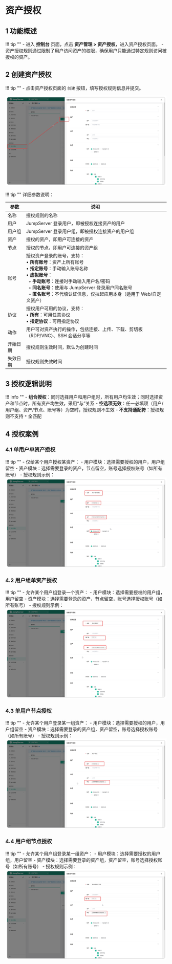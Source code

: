 
# 资产授权


## 1 功能概述
!!! tip ""
    - 进入 **控制台** 页面，点击 **资产管理 > 资产授权**，进入资产授权页面。
    - 资产授权规则通过限制了用户访问资产的权限，确保用户只能通过特定规则访问被授权的资产。

## 2 创建资产授权

!!! tip ""
    - 点击资产授权页面的 `创建` 按钮，填写授权规则信息并提交。

![V4_authorization_1](../../../../img/V4_authorization_1.png)

!!! tip ""
    详细参数说明：

| 参数     | 说明 |
|----------|------|
| 名称     | 授权规则的名称 |
| 用户     | JumpServer 登录用户，即被授权连接资产的用户 |
| 用户组   | JumpServer 登录用户组，即被授权连接资产的用户组 |
| 资产     | 授权的资产，即用户可连接的资产 |
| 节点     | 授权的节点，即用户可连接的资产组 |
| 账号     | 授权资产登录的账号，支持：<br/>• **所有账号**：资产上所有账号<br/>• **指定账号**：手动输入账号名称<br/>• **虚拟账号**：<br/>&nbsp;&nbsp;◦ **手动账号**：连接时手动输入用户名/密码<br/>&nbsp;&nbsp;◦ **同名账号**：使用与 JumpServer 登录用户同名账号<br/>&nbsp;&nbsp;◦ **匿名账号**：不代填认证信息，仅拉起应用本身（适用于 Web/自定义资产） |
| 协议     | 授权用户可用的协议，支持：<br/>• **所有**：可用任意协议<br/>• **指定协议**：可用指定协议 |
| 动作     | 用户可对资产执行的操作，包括连接、上传、下载、剪切板（RDP/VNC）、SSH 会话分享等 |
| 开始日期 | 授权规则生效时间，默认为创建时间 |
| 失效日期 | 授权规则失效时间 |


## 3 授权逻辑说明
!!! info ""
    - **组合授权**：同时选择用户和用户组时，所有用户均生效；同时选择资产和节点时，所有资产均生效，采用“与”关系
    - **空选项无效**：任一必填项（用户/用户组、资产/节点、账号等）为空时，授权规则不生效
    - **不支持通配符**：授权规则不支持 `*` 全匹配


## 4 授权案例

### 4.1 单用户单资产授权
!!! tip ""
    - 仅给某个用户授权某资产：
        - 用户模块：选择需要授权的用户，用户组留空
        - 资产模块：选择需要登录的资产，节点留空，账号选择授权账号（如所有账号）
    - 授权规则示例：
    ![V4_authorization_2](../../../../img/V4_authorization_2.png)

### 4.2 用户组单资产授权
!!! tip ""
    - 允许某个用户组登录一个资产：
        - 用户模块：选择需要授权的用户组，用户留空
        - 资产模块：选择需要登录的资产，节点留空，账号选择授权账号（如所有账号）
    - 授权规则示例：
    ![V4_authorization_5](../../../../img/V4_authorization_5.png)

### 4.3 单用户节点授权
!!! tip ""
    - 允许某个用户登录某一组资产：
        - 用户模块：选择需要授权的用户，用户组留空
        - 资产模块：选择需要登录的资产组，资产留空，账号选择授权账号（如所有账号）
    - 授权规则示例：
    ![V4_authorization_8](../../../../img/V4_authorization_8.png)

### 4.4 用户组节点授权
!!! tip ""
    - 允许某个用户组登录某一组资产：
        - 用户模块：选择需要授权的用户组，用户留空
        - 资产模块：选择需要登录的资产组，资产留空，账号选择授权账号（如所有账号）
    - 授权规则示例：
    ![V4_authorization_10](../../../../img/V4_authorization_10.png)


